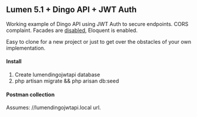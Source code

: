 ## Lumen 5.1 + Dingo API + JWT Auth

Working example of Dingo API using JWT Auth to secure endpoints.
CORS complaint.
Facades are [disabled](http://programmingarehard.com/2014/01/11/stop-using-facades.html/), Eloquent is enabled.

Easy to clone for a new project or just to get over the obstacles of your own implementation.

#### Install
1. Create lumendingojwtapi database
2. php artisan migrate && php arisan db:seed

#### Postman collection
Assumes: //lumendingojwtapi.local url.
